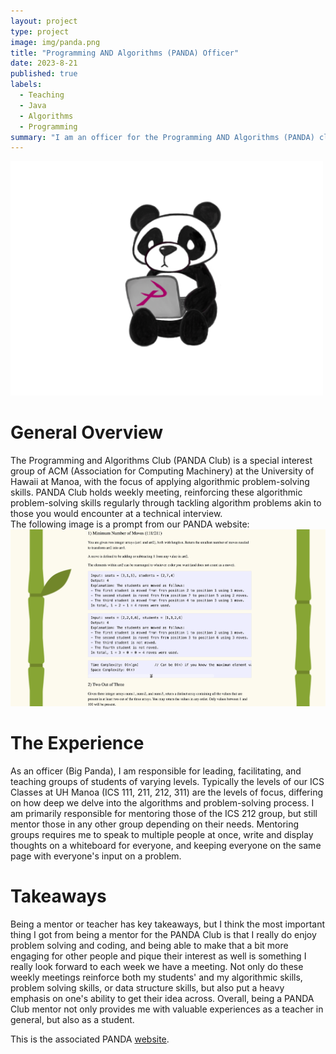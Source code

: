 ```yaml
---
layout: project
type: project
image: img/panda.png
title: "Programming AND Algorithms (PANDA) Officer"
date: 2023-8-21
published: true
labels:
  - Teaching
  - Java
  - Algorithms
  - Programming
summary: "I am an officer for the Programming AND Algorithms (PANDA) club, responsible for mentoring students how to solve technical interview-esque coding problems."
---
```


<div class="text-center p-4">
  <img width="500px" src="../img/panda.png" class="img-thumbnail" >
</div>

<h1> General Overview </h1>
The Programming and Algorithms Club (PANDA Club) is a special interest group of ACM (Association for Computing Machinery) at the University of Hawaii at Manoa, with the focus of applying algorithmic problem-solving skills. PANDA Club holds weekly meeting, reinforcing these algorithmic problem-solving skills regularly through tackling algorithm problems akin to those you would encounter at a technical interview.

<div class="text-center p-4">
  The following image is a prompt from our PANDA website:
</div>
<div class="text-center p-4">
  <img width="750px" src="../img/pandaimg1.png" class="img-thumbnail" >
</div>

<h1> The Experience </h1>
As an officer (Big Panda), I am responsible for leading, facilitating, and teaching groups of students of varying levels. Typically the levels of our ICS Classes at UH Manoa (ICS 111, 211, 212, 311) are the levels of focus, differing on how deep we delve into the algorithms and problem-solving process. I am primarily responsible for mentoring those of the ICS 212 group, but still mentor those in any other group depending on their needs. Mentoring groups requires me to speak to multiple people at once, write and display thoughts on a whiteboard for everyone, and keeping everyone on the same page with everyone's input on a problem.

<h1> Takeaways </h1>
Being a mentor or teacher has key takeaways, but I think the most important thing I got from being a mentor for the PANDA Club is that I really do enjoy problem solving and coding, and being able to make that a bit more engaging for other people and pique their interest as well is something I really look forward to each week we have a meeting. Not only do these weekly meetings reinforce both my students' and my algorithmic skills, problem solving skills, or data structure skills, but also put a heavy emphasis on one's ability to get their idea across. Overall, being a PANDA Club mentor not only provides me with valuable experiences as a teacher in general, but also as a student.

This is the associated PANDA [website](https://panda.acmmanoa.org/).
